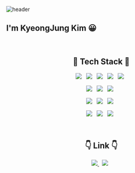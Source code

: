 ![header](https://capsule-render.vercel.app/api?type=waving&color=timeAuto&height=150&section=header&text=Hi!%20there&fontSize=50)

<h2>I'm KyeongJung Kim 😀</h2><br>

<h2 align="center">🔨 Tech Stack 🔨</h2>
<p align="center">
    <img src="https://img.shields.io/badge/HTML5-E34F26?style=flat-square&logo=HTML5&logoColor=white"/></a> &nbsp
    <img src="https://img.shields.io/badge/CSS3-1572B6?style=flat-square&logo=CSS3&logoColor=white"/></a> &nbsp
    <img src="https://img.shields.io/badge/JavaScript-F7DF1E?style=flat-square&logo=JavaScript&logoColor=white"/></a> &nbsp
    <img src="https://img.shields.io/badge/Java-007396?style=flat-square&logo=JavaScript&logoColor=white"/></a> &nbsp
    <img src="https://img.shields.io/badge/Python-3776AB?style=flat-square&logo=Python&logoColor=white"/></a> &nbsp
</p>
<p align="center">
    <img src="https://img.shields.io/badge/SpringBoot-6DB33F?style=flat-square&logo=SpringBoot&logoColor=white"/></a> &nbsp
    <img src="https://img.shields.io/badge/Django-092E20?style=flat-square&logo=Django&logoColor=white"/></a> &nbsp
    <img src="https://img.shields.io/badge/Flask-000000?style=flat-square&logo=Flask&logoColor=white"/></a> &nbsp
</p>
<p align="center">
    <img src="https://img.shields.io/badge/MongoDB-47A248?style=flat-square&logo=MongoDB&logoColor=white"/></a> &nbsp 
    <img src="https://img.shields.io/badge/MySQL-4479A1?style=flat-square&logo=MySQL&logoColor=white"/></a> &nbsp
    <img src="https://img.shields.io/badge/Oracle-F80000?style=flat-square&logo=Oracle&logoColor=white"/></a> &nbsp
</p>
<p align="center">
    <img src="https://img.shields.io/badge/Git-F05032?style=flat-square&logo=Git&logoColor=white"/></a> &nbsp
    <img src="https://img.shields.io/badge/GitHub-181717?style=flat-square&logo=GitHub&logoColor=white"/></a> &nbsp
    <img src="https://img.shields.io/badge/Amazon AWS-232F3E?style=flat-square&logo=Amazon%20AWS&logoColor=white"/></a> &nbsp
</p>
<br>
<h2 align="center">👇 Link 👇 </h2>
<p align="center">
    <a href="https://velog.io/@rudwnd33"><img src="https://img.shields.io/badge/TIL in Velog-20c997?style=flat-square&logo=Vimeo&logoColor=white"/> </a> &nbsp
    <a href="https://kimkj-blog.notion.site/Jung-log-68eaf5d900634eac8c646d2b078a2a44"><img src="https://img.shields.io/badge/Notion-000000?style=flat-square&logo=Notion&logoColor=white"/></a> &nbsp
</p>
